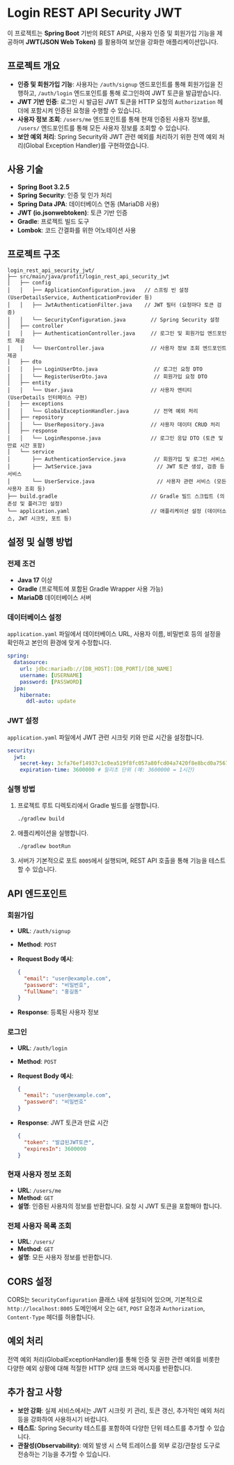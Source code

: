 # Login REST API Security JWT

이 프로젝트는 **Spring Boot** 기반의 REST API로, 사용자 인증 및 회원가입 기능을 제공하며 **JWT(JSON Web Token)** 를 활용하여 보안을 강화한 애플리케이션입니다.

## 프로젝트 개요

- **인증 및 회원가입 기능**: 사용자는 `/auth/signup` 엔드포인트를 통해 회원가입을 진행하고, `/auth/login` 엔드포인트를 통해 로그인하여 JWT 토큰을 발급받습니다.
- **JWT 기반 인증**: 로그인 시 발급된 JWT 토큰을 HTTP 요청의 `Authorization` 헤더에 포함시켜 인증된 요청을 수행할 수 있습니다.
- **사용자 정보 조회**: `/users/me` 엔드포인트를 통해 현재 인증된 사용자 정보를, `/users/` 엔드포인트를 통해 모든 사용자 정보를 조회할 수 있습니다.
- **보안 예외 처리**: Spring Security와 JWT 관련 예외를 처리하기 위한 전역 예외 처리(Global Exception Handler)를 구현하였습니다.

## 사용 기술

- **Spring Boot 3.2.5**
- **Spring Security**: 인증 및 인가 처리
- **Spring Data JPA**: 데이터베이스 연동 (MariaDB 사용)
- **JWT (io.jsonwebtoken)**: 토큰 기반 인증
- **Gradle**: 프로젝트 빌드 도구
- **Lombok**: 코드 간결화를 위한 어노테이션 사용

## 프로젝트 구조

```
login_rest_api_security_jwt/
├── src/main/java/profit/login_rest_api_security_jwt
│   ├── config
│   │   ├── ApplicationConfiguration.java   // 스프링 빈 설정 (UserDetailsService, AuthenticationProvider 등)
│   │   ├── JwtAuthenticationFilter.java    // JWT 필터 (요청마다 토큰 검증)
│   │   └── SecurityConfiguration.java        // Spring Security 설정
│   ├── controller
│   │   ├── AuthenticationController.java     // 로그인 및 회원가입 엔드포인트 제공
│   │   └── UserController.java               // 사용자 정보 조회 엔드포인트 제공
│   ├── dto
│   │   ├── LoginUserDto.java                  // 로그인 요청 DTO
│   │   └── RegisterUserDto.java               // 회원가입 요청 DTO
│   ├── entity
│   │   └── User.java                         // 사용자 엔티티 (UserDetails 인터페이스 구현)
│   ├── exceptions
│   │   └── GlobalExceptionHandler.java        // 전역 예외 처리
│   ├── repository
│   │   └── UserRepository.java               // 사용자 데이터 CRUD 처리
│   ├── response
│   │   └── LoginResponse.java                // 로그인 응답 DTO (토큰 및 만료 시간 포함)
│   └── service
│       ├── AuthenticationService.java         // 회원가입 및 로그인 서비스
│       ├── JwtService.java                     // JWT 토큰 생성, 검증 등 서비스
│       └── UserService.java                    // 사용자 관련 서비스 (모든 사용자 조회 등)
├── build.gradle                              // Gradle 빌드 스크립트 (의존성 및 플러그인 설정)
└── application.yaml                          // 애플리케이션 설정 (데이터소스, JWT 시크릿, 포트 등)
```

## 설정 및 실행 방법

### 전제 조건

- **Java 17** 이상
- **Gradle** (프로젝트에 포함된 Gradle Wrapper 사용 가능)
- **MariaDB** 데이터베이스 서버

### 데이터베이스 설정

`application.yaml` 파일에서 데이터베이스 URL, 사용자 이름, 비밀번호 등의 설정을 확인하고 본인의 환경에 맞게 수정합니다.

```yaml
spring:
  datasource:
    url: jdbc:mariadb://[DB_HOST]:[DB_PORT]/[DB_NAME]
    username: [USERNAME]
    password: [PASSWORD]
  jpa:
    hibernate:
      ddl-auto: update
```

### JWT 설정

`application.yaml` 파일에서 JWT 관련 시크릿 키와 만료 시간을 설정합니다.

```yaml
security:
  jwt:
    secret-key: 3cfa76ef14937c1c0ea519f8fc057a80fcd04a7420f8e8bcd0a7567c272e007b
    expiration-time: 3600000 # 밀리초 단위 (예: 3600000 = 1시간)
```

### 실행 방법

1. 프로젝트 루트 디렉토리에서 Gradle 빌드를 실행합니다.

   ```bash
   ./gradlew build
   ```

2. 애플리케이션을 실행합니다.

   ```bash
   ./gradlew bootRun
   ```

3. 서버가 기본적으로 포트 `8005`에서 실행되며, REST API 호출을 통해 기능을 테스트할 수 있습니다.

## API 엔드포인트

### 회원가입

- **URL**: `/auth/signup`
- **Method**: `POST`
- **Request Body 예시**:

  ```json
  {
    "email": "user@example.com",
    "password": "비밀번호",
    "fullName": "홍길동"
  }
  ```

- **Response**: 등록된 사용자 정보

### 로그인

- **URL**: `/auth/login`
- **Method**: `POST`
- **Request Body 예시**:

  ```json
  {
    "email": "user@example.com",
    "password": "비밀번호"
  }
  ```

- **Response**: JWT 토큰과 만료 시간

  ```json
  {
    "token": "발급된JWT토큰",
    "expiresIn": 3600000
  }
  ```

### 현재 사용자 정보 조회

- **URL**: `/users/me`
- **Method**: `GET`
- **설명**: 인증된 사용자의 정보를 반환합니다. 요청 시 JWT 토큰을 포함해야 합니다.

### 전체 사용자 목록 조회

- **URL**: `/users/`
- **Method**: `GET`
- **설명**: 모든 사용자 정보를 반환합니다.

## CORS 설정

CORS는 `SecurityConfiguration` 클래스 내에 설정되어 있으며, 기본적으로 `http://localhost:8005` 도메인에서 오는 `GET`, `POST` 요청과 `Authorization`, `Content-Type` 헤더를 허용합니다.

## 예외 처리

전역 예외 처리(GlobalExceptionHandler)를 통해 인증 및 권한 관련 예외를 비롯한 다양한 예외 상황에 대해 적절한 HTTP 상태 코드와 메시지를 반환합니다.

## 추가 참고 사항

- **보안 강화**: 실제 서비스에서는 JWT 시크릿 키 관리, 토큰 갱신, 추가적인 예외 처리 등을 강화하여 사용하시기 바랍니다.
- **테스트**: Spring Security 테스트를 포함하여 다양한 단위 테스트를 추가할 수 있습니다.
- **관찰성(Observability)**: 예외 발생 시 스택 트레이스를 외부 로깅/관찰성 도구로 전송하는 기능을 추가할 수 있습니다.

